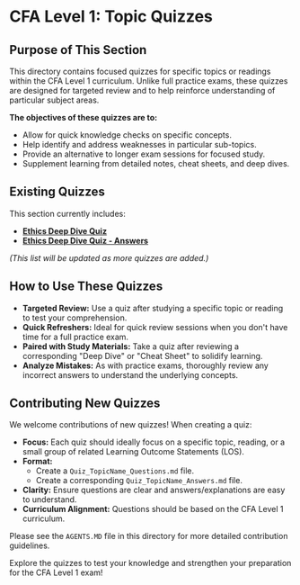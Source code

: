 # CFA Level 1: Topic Quizzes

## Purpose of This Section

This directory contains focused quizzes for specific topics or readings within the CFA Level 1 curriculum. Unlike full practice exams, these quizzes are designed for targeted review and to help reinforce understanding of particular subject areas.

**The objectives of these quizzes are to:**

*   Allow for quick knowledge checks on specific concepts.
*   Help identify and address weaknesses in particular sub-topics.
*   Provide an alternative to longer exam sessions for focused study.
*   Supplement learning from detailed notes, cheat sheets, and deep dives.

## Existing Quizzes

This section currently includes:

*   **[Ethics Deep Dive Quiz](./Ethics_Deep_Dive_Quiz.md)**
*   **[Ethics Deep Dive Quiz - Answers](./Ethics_Deep_Dive_Quiz_Answers.md)**

*(This list will be updated as more quizzes are added.)*

## How to Use These Quizzes

*   **Targeted Review:** Use a quiz after studying a specific topic or reading to test your comprehension.
*   **Quick Refreshers:** Ideal for quick review sessions when you don't have time for a full practice exam.
*   **Paired with Study Materials:** Take a quiz after reviewing a corresponding "Deep Dive" or "Cheat Sheet" to solidify learning.
*   **Analyze Mistakes:** As with practice exams, thoroughly review any incorrect answers to understand the underlying concepts.

## Contributing New Quizzes

We welcome contributions of new quizzes! When creating a quiz:

*   **Focus:** Each quiz should ideally focus on a specific topic, reading, or a small group of related Learning Outcome Statements (LOS).
*   **Format:**
    *   Create a `Quiz_TopicName_Questions.md` file.
    *   Create a corresponding `Quiz_TopicName_Answers.md` file.
*   **Clarity:** Ensure questions are clear and answers/explanations are easy to understand.
*   **Curriculum Alignment:** Questions should be based on the CFA Level 1 curriculum.

Please see the `AGENTS.MD` file in this directory for more detailed contribution guidelines.

Explore the quizzes to test your knowledge and strengthen your preparation for the CFA Level 1 exam!
